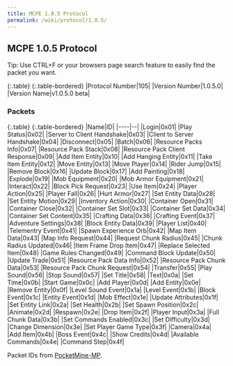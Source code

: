 ```yaml
---
title: MCPE 1.0.5 Protocol
permalink: /wiki/protocol/1.0.5/
---
```

## MCPE 1.0.5 Protocol  
Tip: Use CTRL+F or your browsers page search feature to easily find the packet you want.  
   
{:.table}
{:.table-bordered}
|Protocol Number|105|
|Version Number|1.0.5.0|
|Version Name|v1.0.5.0 beta|
   
   
### Packets

{:.table}
{:.table-bordered}
|Name|ID|
|----|--|
|Login|0x01|
|Play Status|0x02|
|Server to Client Handshake|0x03|
|Client to Server Handshake|0x04|
|Disconnect|0x05|
|Batch|0x06|
|Resource Packs Info|0x07|
|Resource Pack Stack|0x08|
|Resource Pack Client Response|0x09|
|Add Item Entity|0x10|
|Add Hanging Entity|0x11|
|Take Item Entity|0x12|
|Move Entity|0x13|
|Move Player|0x14|
|Rider Jump|0x15|
|Remove Block|0x16|
|Update Block|0x17|
|Add Painting|0x18|
|Explode|0x19|
|Mob Equipment|0x20|
|Mob Armor Equipment|0x21|
|Interact|0x22|
|Block Pick Request|0x23|
|Use Item|0x24|
|Player Action|0x25|
|Player Fall|0x26|
|Hurt Armor|0x27|
|Set Entity Data|0x28|
|Set Entity Motion|0x29|
|Inventory Action|0x30|
|Container Open|0x31|
|Container Close|0x32|
|Container Set Slot|0x33|
|Container Set Data|0x34|
|Container Set Content|0x35|
|Crafting Data|0x36|
|Crafting Event|0x37|
|Adventure Settings|0x38|
|Block Entity Data|0x39|
|Player List|0x40|
|Telementry Event|0x41|
|Spawn Experience Orb|0x42|
|Map Item Data|0x43|
|Map Info Request|0x44|
|Request Chunk Radius|0x45|
|Chunk Radius Updated|0x46|
|Item Frame Drop Item|0x47|
|Replace Selected Item|0x48|
|Game Rules Changed|0x49|
|Command Block Update|0x50|
|Update Trade|0x51|
|Resource Pack Data Info|0x52|
|Resource Pack Chunk Data|0x53|
|Resource Pack Chunk Request|0x54|
|Transfer|0x55|
|Play Sound|0x56|
|Stop Sound|0x57|
|Set Title|0x58|
|Text|0x0a|
|Set Time|0x0b|
|Start Game|0x0c|
|Add Player|0x0d|
|Add Entity|0x0e|
|Remove Entity|0x0f|
|Level Sound Event|0x1a|
|Level Event|0x1b|
|Block Event|0x1c|
|Entity Event|0x1d|
|Mob Effect|0x1e|
|Update Attributes|0x1f|
|Set Entity Link|0x2a|
|Set Health|0x2b|
|Set Spawn Position|0x2c|
|Animate|0x2d|
|Respawn|0x2e|
|Drop Item|0x2f|
|Player Input|0x3a|
|Full Chunk Data|0x3b|
|Set Commands Enabled|0x3c|
|Set Difficulty|0x3d|
|Change Dimension|0x3e|
|Set Player Game Type|0x3f|
|Camera|0x4a|
|Add Item|0x4b|
|Boss Event|0x4c|
|Show Credits|0x4d|
|Available Commands|0x4e|
|Command Step|0x4f|
  
  
Packet IDs from [PocketMine-MP](https://github.com/pmmp/PocketMine-MP).
